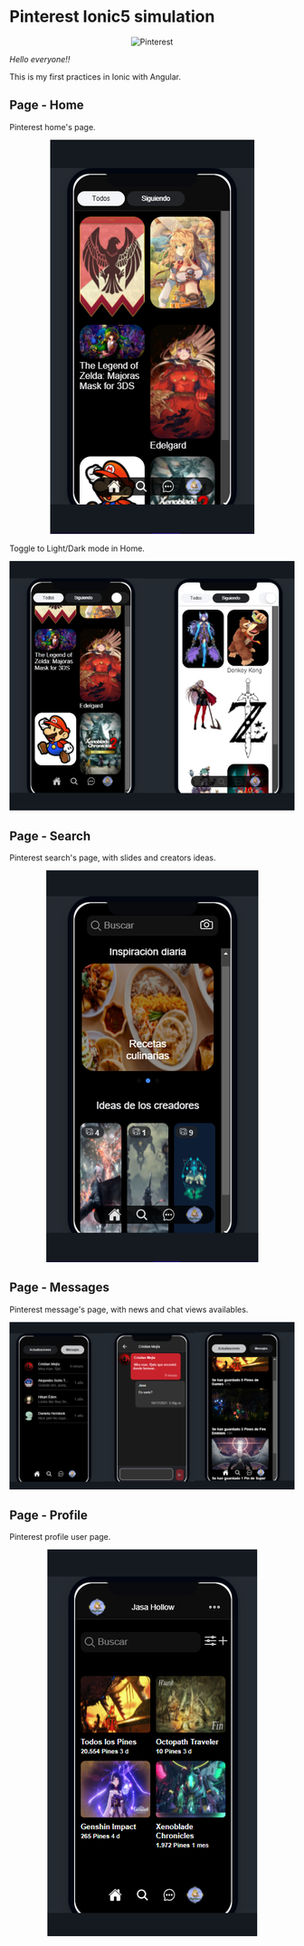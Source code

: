 # Pinterest Ionic5 simulation

<p align="center">
  <img width="100px" height="100px" src="https://cdn-icons-png.flaticon.com/512/145/145808.png" alt="Pinterest">
</p>


*Hello everyone!!*

This is my first practices in Ionic with Angular.


## Page - Home

Pinterest home's page.

<p align="center">
  <img src="https://raw.githubusercontent.com/Jasa-Hollow/ionic_pinterest/master/screenshoots/home.png" alt="Pinterest">
</p>

Toggle to Light/Dark mode in Home.

<p align="center">
  <img src="https://raw.githubusercontent.com/Jasa-Hollow/ionic_pinterest/master/screenshoots/light-dark.png" alt="Pinterest">
</p>

## Page - Search

Pinterest search's page, with slides and creators ideas.

<p align="center">
  <img src="https://raw.githubusercontent.com/Jasa-Hollow/ionic_pinterest/master/screenshoots/search.png" alt="Pinterest">
</p>

## Page - Messages

Pinterest message's page, with news and chat views availables.

<p align="center">
  <img src="https://raw.githubusercontent.com/Jasa-Hollow/ionic_pinterest/master/screenshoots/messages.png" alt="Pinterest">
</p>

## Page - Profile

Pinterest profile user page.

<p align="center">
  <img src="https://raw.githubusercontent.com/Jasa-Hollow/ionic_pinterest/master/screenshoots/profile.png" alt="Pinterest">
</p>
